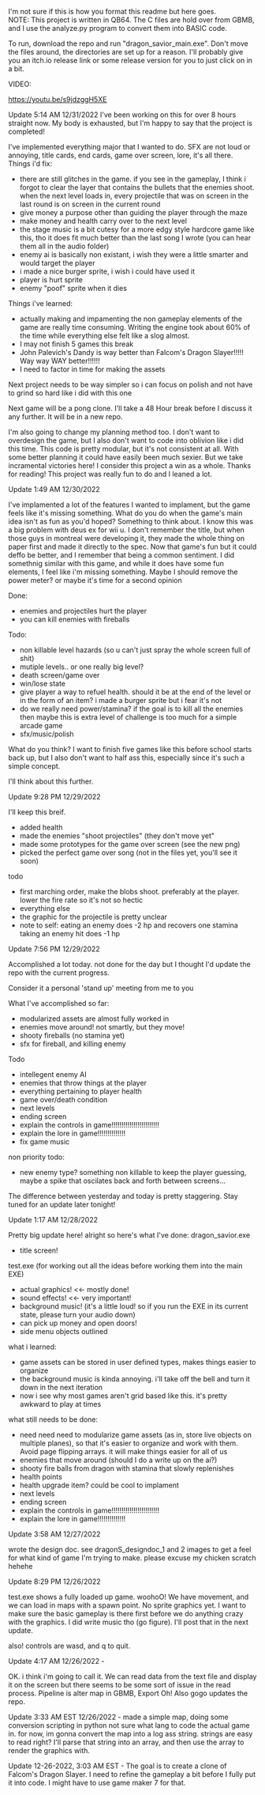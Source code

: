 I'm not sure if this is how you format this readme but here goes.\
NOTE: This project is written in QB64. The C files are hold over from GBMB, and I use the analyze.py program to convert them into BASIC code.

To run, download the repo and run "dragon_savior_main.exe". Don't move the files around, the directories are set up for a reason. I'll probably give you an itch.io release link or some release version for you to just click on in a bit. 

VIDEO:

https://youtu.be/s9jdzggH5XE

Update 5:14 AM 12/31/2022
I've been working on this for over 8 hours straight now.  My body is exhausted, but I'm happy to say that the project is completed!

I've implemented everything major that I wanted to do. SFX are not loud or annoying, title cards, end cards, game over screen, lore, it's all there.
Things i'd fix:
- there are still glitches in the game. if you see in the gameplay, I think i forgot to clear the layer that contains the bullets that the enemies shoot. when the next level loads in, every projectile that was on screen in the last round is on screen in the current round
- give money a purpose other than guiding the player through the maze
- make money and health carry over to the next level
- the stage music is a bit cutesy for a more edgy style hardcore game like this, tho it does fit much better than the last song I wrote (you can hear them all in the audio folder)
- enemy ai is basically non existant, i wish they were a little smarter and would target the player 
- i made a nice burger sprite, i wish i could have used it
- player is hurt sprite
- enemy "poof" sprite when it dies

Things i've learned:
- actually making and impamenting the non gameplay elements of the game are really time consuming. Writing the engine took about 60% of the time while everything else felt like a slog almost.
- I may not finish 5 games this break
- John Palevich's Dandy is way better than Falcom's Dragon Slayer!!!!! Way way WAY better!!!!!!
- I need to factor in time for making the assets


Next project needs to be way simpler so i can focus on polish and not have to grind so hard like i did with this one

Next game will be a pong clone. I'll take a 48 Hour break before I discuss it any further. It will be in a new repo.

I'm also going to change my planning method too. I don't want to overdesign the game, but I also don't want to code into oblivion like i did this time. This code is pretty modular, but it's not consistent at all. With some better planning it could have easily been much sexier. But we take incramental victories here! I consider this project a win as a whole.
Thanks for reading! This project was really fun to do and I leaned a lot. 


Update 1:49 AM 12/30/2022

I've implamented a lot of the features I wanted to implament, but the game feels like it's missing something. What do you do when the game's main idea isn't as fun as you'd hoped?
Something to think about. I know this was a big problem with deus ex for wii u. I don't remember the title, but when those guys in montreal were developing it, they made the whole thing on paper first and made it directly to the spec. Now that game's fun but it could deffo be better, and I remember that being a common sentiment. I did somethnig similar with this game, and while it does have some fun elements, I feel like i'm missing something. Maybe I should remove the power meter? or maybe it's time for a second opinion

Done:

- enemies and projectiles hurt the player
- you can kill enemies with fireballs

Todo:

- non killable level hazards (so u can't just spray the whole screen full of shit)
- mutiple levels.. or one really big level?
- death screen/game over
- win/lose state
- give player a way to refuel health. should it be at the end of the level or in the form of an item? i made a burger sprite but i fear it's not 
- do we really need power/stamina? if the goal is to kill all the enemies then maybe this is extra level of challenge is too much for a simple arcade game
- sfx/music/polish


What do you think?
I want to finish five games like this before school starts back up, but I also don't want to half ass this, especially since it's such a simple concept.

I'll think about this further.




Update 9:28 PM 12/29/2022

I'll keep this breif.
- added health 
- made the enemies "shoot projectiles" (they don't move yet"
- made some prototypes for the game over screen (see the new png)
- picked the perfect game over song (not in the files yet, you'll see it soon)


todo
- first marching order, make the blobs shoot. preferably at the player. lower the fire rate so it's not so hectic
- everything else
- the graphic for the projectile is pretty unclear
- note to self: 
	eating an enemy does -2 hp and recovers one stamina
	taking an enemy hit does -1 hp




Update 7:56 PM 12/29/2022

Accomplished a lot today. not done for the day but I thought I'd update the repo with the current progress.

Consider it a personal 'stand up' meeting from me to you

What I've accomplished so far:
- modularized assets are almost fully worked in
- enemies move around! not smartly, but they move!
- shooty fireballs (no stamina yet)
- sfx for fireball, and killing enemy


Todo
- intellegent enemy AI
- enemies that throw things at the player
- everything pertaining to player health
- game over/death condition
- next levels
- ending screen
- explain the controls in game!!!!!!!!!!!!!!!!!!!!!!!!
- explain the lore in game!!!!!!!!!!!!!!
- fix game music

non priority todo:
- new enemy type? something non killable to keep the player guessing, maybe a spike that oscilates back and forth between screens...

The difference between yesterday and today is pretty staggering. Stay tuned for an update later tonight!


Update 1:17 AM 12/28/2022

Pretty big update here! 
alright so here's what I've done:
dragon_savior.exe
- title screen!

test.exe (for working out all the ideas before working them into the main EXE)
- actual graphics! <<-  mostly done!
- sound effects! <<- very important!
- background music! (it's a little loud! so if you run the EXE in its current state, please turn your audio down)
- can pick up money and open doors! 
- side menu objects outlined

what i learned:
- game assets can be stored in user defined types, makes things easier to organize
- the background music is kinda annoying. i'll take off the bell and turn it down in the next iteration
- now i see why most games aren't grid based like this. it's pretty awkward to play at times


what still needs to be done:
- need need need to modularize game assets (as in, store live objects on multiple planes), so that it's easier to organize and work with them. Avoid page flipping arrays. it will make things easier for all of us
- enemies that move around (should I do a write up on the ai?)
- shooty fire balls from dragon with stamina that slowly replenishes
- health points
- health upgrade item? could be cool to implament
- next levels
- ending screen
- explain the controls in game!!!!!!!!!!!!!!!!!!!!!!!!
- explain the lore in game!!!!!!!!!!!!!!


Update 3:58 AM 12/27/2022

wrote the design doc. see dragonS_designdoc_1 and 2 images to get a feel for what kind of game I'm trying to make.
please excuse my chicken scratch hehehe

Update 8:29 PM 12/26/2022

test.exe shows a fully loaded up game. woohoO! We have movement, and we can load in maps with a spawn point. No sprite graphics yet. I want to make sure the basic gameplay is there first before we do anything crazy with the graphics. I did write music tho (go figure). I'll post that in the next update.

also! controls are wasd, and q to quit.

Update 4:17 AM 12/26/2022 - 

OK. i think i'm going to call it. We can read data from the text file and display it on the screen but there seems to be some sort of issue in the read process.
Pipeline is alter map in GBMB, Export
Oh! Also gogo updates the repo.

Update 3:33 AM EST 12/26/2022 -
made a simple map, doing some conversion scripting in python
not sure what lang to code the actual game in. for now, im gonna convert the map into a log ass string. strings are easy to read right? I'll parse that string into an array, and then use the array to render the graphics with.

Update 12-26-2022, 3:03 AM EST - 
The goal is to create a clone of Falcom's Dragon Slayer.  I need to refine the gameplay a bit before I fully put it into code. I might have to use game maker 7 for that.